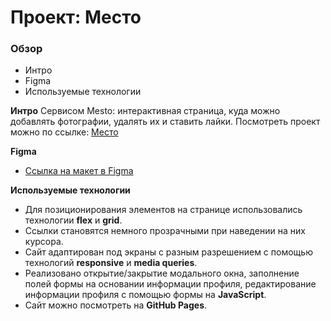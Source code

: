 # Проект: Место

### Обзор

* Интро
* Figma
* Используемые технологии

**Интро**
Сервисом Mesto: интерактивная страница, куда можно добавлять фотографии, удалять их и ставить лайки.
Посмотреть проект можно по ссылке: [Место](https://concinnity888.github.io/mesto/)

**Figma**

* [Ссылка на макет в Figma](https://www.figma.com/file/2cn9N9jSkmxD84oJik7xL7/JavaScript.-Sprint-4?node-id=0%3A1)

**Используемые технологии**

* Для позиционирования элементов на странице использовались технологии **flex** и **grid**.
* Ссылки становятся немного прозрачными при наведении на них курсора.
* Сайт адаптирован под экраны с разным разрешением с помощью технологий **responsive** и **media queries**.
* Реализовано открытие/закрытие модального окна, заполнение полей формы на основании информации профиля, редактирование информации профиля с помощью формы на **JavaScript**.
* Сайт можно посмотреть на **GitHub Pages**.
